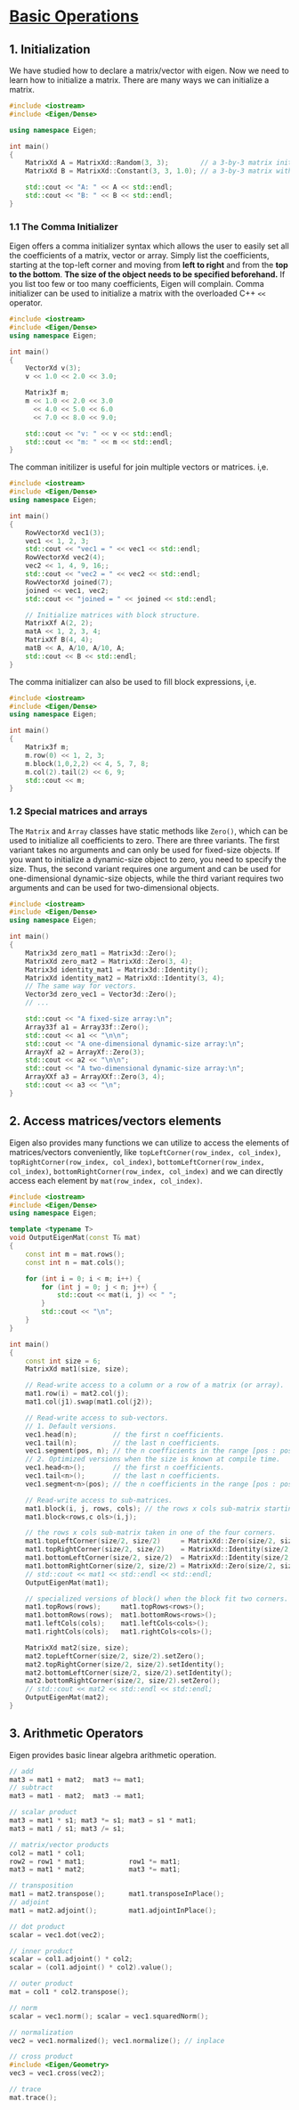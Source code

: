 # [Basic Operations](http://eigen.tuxfamily.org/dox-3.2/group__QuickRefPage.html#title5)

## 1. Initialization

We have studied how to declare a matrix/vector with eigen. Now we need to learn how to
initialize a matrix. There are many ways we can initialize a matrix.
```C++
#include <iostream>
#include <Eigen/Dense>

using namespace Eigen;

int main()
{
    MatrixXd A = MatrixXd::Random(3, 3);        // a 3-by-3 matrix initialized randomly with all values in [-1, 1].
    MatrixXd B = MatrixXd::Constant(3, 3, 1.0); // a 3-by-3 matrix with all coefficients=1.0.

    std::cout << "A: " << A << std::endl;
    std::cout << "B: " << B << std::endl;
}
```

### 1.1 The Comma Initializer
Eigen offers a comma initializer syntax which allows the user to easily set all the coefficients of a matrix, vector or array. Simply list the coefficients, starting at the top-left corner and moving from **left to right** and from the **top to the bottom**. **The size of the object needs to be specified beforehand.** If you list too few or too many coefficients, Eigen will complain. Comma initializer can be used to initialize a matrix with the overloaded C++ `<<` operator.
```C++
#include <iostream>
#include <Eigen/Dense>
using namespace Eigen;

int main()
{
    VectorXd v(3);
    v << 1.0 << 2.0 << 3.0;

    Matrix3f m;
    m << 1.0 << 2.0 << 3.0
      << 4.0 << 5.0 << 6.0
      << 7.0 << 8.0 << 9.0;

    std::cout << "v: " << v << std::endl;
    std::cout << "m: " << m << std::endl;
}
```

The comman initilizer is useful for join multiple vectors or matrices. i,e.
```C++
#include <iostream>
#include <Eigen/Dense>
using namespace Eigen;

int main()
{
    RowVectorXd vec1(3);
    vec1 << 1, 2, 3;
    std::cout << "vec1 = " << vec1 << std::endl;
    RowVectorXd vec2(4);
    vec2 << 1, 4, 9, 16;;
    std::cout << "vec2 = " << vec2 << std::endl;
    RowVectorXd joined(7);
    joined << vec1, vec2;
    std::cout << "joined = " << joined << std::endl;

    // Initialize matrices with block structure.
    MatrixXf A(2, 2);
    matA << 1, 2, 3, 4;
    MatrixXf B(4, 4);
    matB << A, A/10, A/10, A;
    std::cout << B << std::endl;
}
```

The comma initializer can also be used to fill block expressions, i,e.
```C++
#include <iostream>
#include <Eigen/Dense>
using namespace Eigen;

int main()
{
    Matrix3f m;
    m.row(0) << 1, 2, 3;
    m.block(1,0,2,2) << 4, 5, 7, 8;
    m.col(2).tail(2) << 6, 9;                   
    std::cout << m;
}
```

### 1.2 Special matrices and arrays
The `Matrix` and `Array` classes have static methods like `Zero()`, which can be used to initialize all coefficients to zero. There are three variants. The first variant takes no arguments and can only be used for fixed-size objects. If you want to initialize a dynamic-size object to zero, you need to specify the size. Thus, the second variant requires one argument and can be used for one-dimensional dynamic-size objects, while the third variant requires two arguments and can be used for two-dimensional objects.
```C++
#include <iostream>
#include <Eigen/Dense>
using namespace Eigen;

int main()
{
    Matrix3d zero_mat1 = Matrix3d::Zero();
    MatrixXd zero_mat2 = MatrixXd::Zero(3, 4);
    Matrix3d identity_mat1 = Matrix3d::Identity();
    MatrixXd identity_mat2 = MatrixXd::Identity(3, 4);
    // The same way for vectors.
    Vector3d zero_vec1 = Vector3d::Zero();
    // ...

    std::cout << "A fixed-size array:\n";
    Array33f a1 = Array33f::Zero();
    std::cout << a1 << "\n\n";
    std::cout << "A one-dimensional dynamic-size array:\n";
    ArrayXf a2 = ArrayXf::Zero(3);
    std::cout << a2 << "\n\n";
    std::cout << "A two-dimensional dynamic-size array:\n";
    ArrayXXf a3 = ArrayXXf::Zero(3, 4);
    std::cout << a3 << "\n";
}
```

## 2. Access matrices/vectors elements

Eigen also provides many functions we can utilize to access the elements of matrices/vectors
conveniently, like `topLeftCorner(row_index, col_index)`, `topRightCorner(row_index, col_index)`,
`bottomLeftCorner(row_index, col_index)`, `bottomRightCorner(row_index, col_index)` and we can directly access each element by `mat(row_index, col_index)`.
```C++
#include <iostream>
#include <Eigen/Dense>
using namespace Eigen;

template <typename T>
void OutputEigenMat(const T& mat)
{
    const int m = mat.rows();
    const int n = mat.cols();

    for (int i = 0; i < m; i++) {
        for (int j = 0; j < n; j++) {
            std::cout << mat(i, j) << " ";
        }
        std::cout << "\n";
    }
}

int main()
{
    const int size = 6;
    MatrixXd mat1(size, size);

    // Read-write access to a column or a row of a matrix (or array).
    mat1.row(i) = mat2.col(j);
    mat1.col(j1).swap(mat1.col(j2));

    // Read-write access to sub-vectors.
    // 1. Default versions.
    vec1.head(n);         // the first n coefficients.
    vec1.tail(n);         // the last n coefficients.
    vec1.segment(pos, n); // the n coefficients in the range [pos : pos + n - 1]
    // 2. Optimized versions when the size is known at compile time.
    vec1.head<n>();       // the first n coefficients.
    vec1.tail<n>();       // the last n coefficients.
    vec1.segment<n>(pos); // the n coefficients in the range [pos : pos + n - 1]

    // Read-write access to sub-matrices.
    mat1.block(i, j, rows, cols); // the rows x cols sub-matrix starting from position (i,j).
    mat1.block<rows,c ols>(i,j);

    // the rows x cols sub-matrix taken in one of the four corners.
    mat1.topLeftCorner(size/2, size/2)     = MatrixXd::Zero(size/2, size/2);
    mat1.topRightCorner(size/2, size/2)    = MatrixXd::Identity(size/2, size/2);
    mat1.bottomLeftCorner(size/2, size/2)  = MatrixXd::Identity(size/2, size/2);
    mat1.bottomRightCorner(size/2, size/2) = MatrixXd::Zero(size/2, size/2);
    // std::cout << mat1 << std::endl << std::endl;
    OutputEigenMat(mat1);

    // specialized versions of block() when the block fit two corners.
    mat1.topRows(rows);     mat1.topRows<rows>();
    mat1.bottomRows(rows);  mat1.bottomRows<rows>();
    mat1.leftCols(cols);    mat1.leftCols<cols>();
    mat1.rightCols(cols);   mat1.rightCols<cols>();

    MatrixXd mat2(size, size);
    mat2.topLeftCorner(size/2, size/2).setZero();
    mat2.topRightCorner(size/2, size/2).setIdentity();
    mat2.bottomLeftCorner(size/2, size/2).setIdentity();
    mat2.bottomRightCorner(size/2, size/2).setZero();
    // std::cout << mat2 << std::endl << std::endl;
    OutputEigenMat(mat2);
}
```

## 3. Arithmetic Operators

Eigen provides basic linear algebra arithmetic operation.

```C++
// add
mat3 = mat1 + mat2;  mat3 += mat1;
// subtract
mat3 = mat1 - mat2;  mat3 -= mat1;

// scalar product	
mat3 = mat1 * s1; mat3 *= s1; mat3 = s1 * mat1;
mat3 = mat1 / s1; mat3 /= s1;

// matrix/vector products
col2 = mat1 * col1;
row2 = row1 * mat1;           row1 *= mat1;
mat3 = mat1 * mat2;           mat3 *= mat1; 

// transposition
mat1 = mat2.transpose();      mat1.transposeInPlace();
// adjoint
mat1 = mat2.adjoint();        mat1.adjointInPlace();

// dot product
scalar = vec1.dot(vec2);

// inner product
scalar = col1.adjoint() * col2;
scalar = (col1.adjoint() * col2).value();

// outer product
mat = col1 * col2.transpose();

// norm
scalar = vec1.norm(); scalar = vec1.squaredNorm();

// normalization
vec2 = vec1.normalized(); vec1.normalize(); // inplace

// cross product	
#include <Eigen/Geometry>
vec3 = vec1.cross(vec2);

// trace
mat.trace();
```
